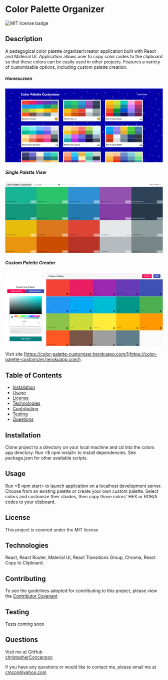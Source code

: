 # Color Palette Organizer

![MIT license badge](https://img.shields.io/badge/license-MIT-green)

## Description

A pedagogical color palette organizer/creator application built with React and Material UI.  Application allows user to copy color codes to the clipboard so that these colors can be easily used in other projects.  Features a variety of customizable options, including custom palette creation.

##### Homescreen
![Color Palette Organizer Homescreen Screenshot](./assets/screenshot.png)
##### Single Palette View
![Single Palette View Screenshot](./assets/screenshot2.png)
##### Custom Palette Creator
![Custom Palette Creator Screenshot](./assets/screenshot3.png)

Visit site [https://color-palette-customizer.herokuapp.com/](https://color-palette-customizer.herokuapp.com/).

## Table of Contents
  * [Installation](#installation)
  * [Usage](#usage)
  * [License](#license)
  * [Technologies](#technologies)
  * [Contributing](#contributing)
  * [Testing](#testing)
  * [Questions](#questions)
  
## Installation
Clone project to a directory on your local machine and cd into the colors app directory.  Run <$ npm install> to install dependencies.  See package.json for other available scripts.  

## Usage
Run <$ npm start> to launch application on a localhost development server.  Choose from an existing palette or create your own custom palette.  Select colors and customize their shades, then copy those colors' HEX or RGB/A codes to your clipboard.

## License 
This project is covered under the MIT license 

## Technologies
React, React Router, Material UI, React Transitions Group, Chroma, React Copy to Clipboard.

## Contributing
To see the guidelines adopted for contributing to this project, please view the [Contributor Covenant](https://www.contributor-covenant.org/version/2/0/code_of_conduct/code_of_conduct.txt)

## Testing
Tests coming soon

## Questions
Visit me at GitHub  
[christopherConcannon](https://github.com/christopherConcannon)
  
If you have any questions or would like to contact me, please email me at  
[cmcon@yahoo.com](mailto:cmcon@yahoo.com)

